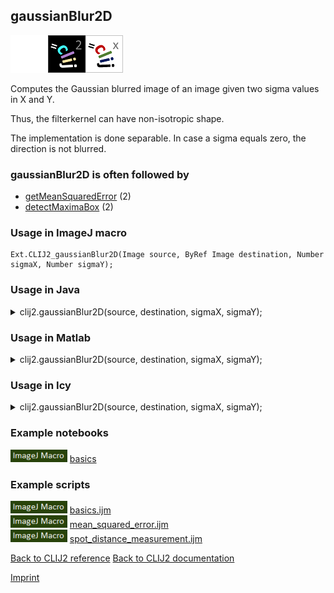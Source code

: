 ## gaussianBlur2D
<img src="images/mini_empty_logo.png"/><img src="images/mini_clij2_logo.png"/><img src="images/mini_clijx_logo.png"/>

Computes the Gaussian blurred image of an image given two sigma values in X and Y. 

Thus, the filterkernel can have non-isotropic shape.

The implementation is done separable. In case a sigma equals zero, the direction is not blurred.

### gaussianBlur2D is often followed by
* <a href="reference_getMeanSquaredError">getMeanSquaredError</a> (2)
* <a href="reference_detectMaximaBox">detectMaximaBox</a> (2)


### Usage in ImageJ macro
```
Ext.CLIJ2_gaussianBlur2D(Image source, ByRef Image destination, Number sigmaX, Number sigmaY);
```




### Usage in Java


<details>

<summary>
clij2.gaussianBlur2D(source, destination, sigmaX, sigmaY);
</summary>
<pre class="highlight">// init CLIJ and GPU
import net.haesleinhuepf.clij2.CLIJ2;
import net.haesleinhuepf.clij.clearcl.ClearCLBuffer;
CLIJ2 clij2 = CLIJ2.getInstance();

// get input parameters
ClearCLBuffer source = clij2.push(sourceImagePlus);
destination = clij2.create(source);
float sigmaX = 1.0;
float sigmaY = 2.0;
</pre>

<pre class="highlight">
// Execute operation on GPU
clij2.gaussianBlur2D(source, destination, sigmaX, sigmaY);
</pre>

<pre class="highlight">
//show result
destinationImagePlus = clij2.pull(destination);
destinationImagePlus.show();

// cleanup memory on GPU
clij2.release(source);
clij2.release(destination);
</pre>

</details>





### Usage in Matlab


<details>

<summary>
clij2.gaussianBlur2D(source, destination, sigmaX, sigmaY);
</summary>
<pre class="highlight">% init CLIJ and GPU
clij2 = init_clatlab();

% get input parameters
source = clij2.pushMat(source_matrix);
destination = clij2.create(source);
sigmaX = 1.0;
sigmaY = 2.0;
</pre>

<pre class="highlight">
% Execute operation on GPU
clij2.gaussianBlur2D(source, destination, sigmaX, sigmaY);
</pre>

<pre class="highlight">
% show result
destination = clij2.pullMat(destination)

% cleanup memory on GPU
clij2.release(source);
clij2.release(destination);
</pre>

</details>





### Usage in Icy


<details>

<summary>
clij2.gaussianBlur2D(source, destination, sigmaX, sigmaY);
</summary>
<pre class="highlight">// init CLIJ and GPU
importClass(net.haesleinhuepf.clicy.CLICY);
importClass(Packages.icy.main.Icy);

clij2 = CLICY.getInstance();

// get input parameters
source_sequence = getSequence();
source = clij2.pushSequence(source_sequence);
destination = clij2.create(source);
sigmaX = 1.0;
sigmaY = 2.0;
</pre>

<pre class="highlight">
// Execute operation on GPU
clij2.gaussianBlur2D(source, destination, sigmaX, sigmaY);
</pre>

<pre class="highlight">
// show result
destination_sequence = clij2.pullSequence(destination)
Icy.addSequence(destination_sequence);
// cleanup memory on GPU
clij2.release(source);
clij2.release(destination);
</pre>

</details>





### Example notebooks
<a href="https://clij.github.io/clij2-docs/md/basics"><img src="images/language_macro.png" height="20"/></a> [basics](https://clij.github.io/clij2-docs/md/basics)  




### Example scripts
<a href="https://github.com/clij/clij2-docs/blob/master/src/main/macro/basics.ijm"><img src="images/language_macro.png" height="20"/></a> [basics.ijm](https://github.com/clij/clij2-docs/blob/master/src/main/macro/basics.ijm)  
<a href="https://github.com/clij/clij2-docs/blob/master/src/main/macro/mean_squared_error.ijm"><img src="images/language_macro.png" height="20"/></a> [mean_squared_error.ijm](https://github.com/clij/clij2-docs/blob/master/src/main/macro/mean_squared_error.ijm)  
<a href="https://github.com/clij/clij2-docs/blob/master/src/main/macro/spot_distance_measurement.ijm"><img src="images/language_macro.png" height="20"/></a> [spot_distance_measurement.ijm](https://github.com/clij/clij2-docs/blob/master/src/main/macro/spot_distance_measurement.ijm)  


[Back to CLIJ2 reference](https://clij.github.io/clij2-docs/reference)
[Back to CLIJ2 documentation](https://clij.github.io/clij2-docs)

[Imprint](https://clij.github.io/imprint)
